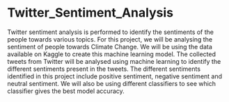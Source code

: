 # Twitter_Sentiment_Analysis
Twitter sentiment analysis is performed to identify the sentiments of the people towards various topics. For this project, we will be analysing the sentiment of people towards Climate Change. We will be using the data available on Kaggle to create this machine learning model. The collected tweets from Twitter will be analysed using machine learning to identify the different sentiments present in the tweets. The different sentiments identified in this project include positive sentiment, negative sentiment and neutral sentiment. We will also be using different classifiers to see which classifier gives the best model accuracy.

